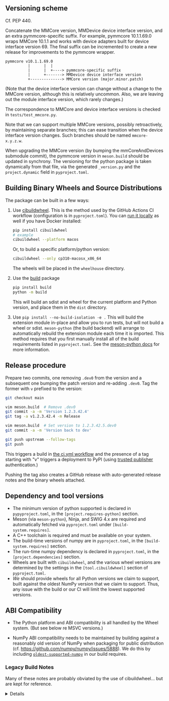 ## Versioning scheme

Cf. PEP 440.

Concatenate the MMCore version, MMDevice device interface version, and an extra
pymmcore-specific suffix. For example, pymmcore 10.1.1.69.0 wraps MMCore 10.1.1
and works with device adapters built for device interface version 69. The
final suffix can be incremented to create a new release for improvements to the
pymmcore wrapper.

```
pymmcore v10.1.1.69.0
          |      |  |
          |      |  +----> pymmcore-specific suffix
          |      +-------> MMDevice device interface version
          +--------------> MMCore version (major.minor.patch)
```

(Note that the device interface version can change without a change to the
MMCore version, although this is relatively uncommon. Also, we are leaving out
the module interface version, which rarely changes.)

The correspondence to MMCore and device interface versions is checked in
`tests/test_mmcore.py`.

Note that we can support multiple MMCore versions, possibly retroactively, by
maintaining separate branches; this can ease transition when the device
interface version changes. Such branches should be named `mmcore-x.y.z.w`.

When upgrading the MMCore version (by bumping the mmCoreAndDevices submodule
commit), the pymmcore version in `meson.build` should be updated in synchrony.
The versioning for the python package is taken dynamically from that file, via
the generated `_version.py` and the `project.dynamic` field in
`pyproject.toml`.

## Building Binary Wheels and Source Distributions

The package can be built in a few ways:

1. Use [cibuildwheel](https://cibuildwheel.readthedocs.io/en/stable/).
   This is the method used by the GitHub Actions CI workflow (configuration
   is in `pyproject.toml`). You can [run it locally](https://cibuildwheel.readthedocs.io/en/stable/setup/#local) as well
   if you have Docker installed:

    ```sh
    pip install cibuildwheel
    # example
    cibuildwheel --platform macos
    ```
   Or, to build a specific platform/python version:
   ```sh
   cibuildwheel --only cp310-macosx_x86_64
   ```

   The wheels will be placed in the `wheelhouse` directory.

2. Use the [build](https://pypi.org/project/build/) package

    ```sh
    pip install build
    python -m build
    ```

    This will build an sdist and wheel for the current platform and Python
    version, and place them in the `dist` directory.

3. Use `pip install --no-build-isolation -e .`
   This will build the extension module in-place and allow you to run tests,
   but will not build a wheel or sdist. `meson-python` (the build backend) will
   arrange to automatically rebuild the extension module each time it is
   imported. This method requires that you first manually install all of the
   build requirements listed in `pyproject.toml`. See the
   [meson-python docs](https://meson-python.readthedocs.io/en/latest/how-to-guides/editable-installs.html)
   for more information.

## Release procedure

Prepare two commits, one removing `.dev0` from the version and a subsequent one
bumping the patch version and re-adding `.dev0`. Tag the former with `v`
prefixed to the version:

```bash
git checkout main

vim meson.build  # Remove .dev0
git commit -a -m 'Version 1.2.3.42.4'
git tag -a v1.2.3.42.4 -m Release

vim meson.build  # Set version to 1.2.3.42.5.dev0
git commit -a -m 'Version back to dev'

git push upstream --follow-tags
git push
```

This triggers a build in [the ci.yml workflow](.github/workflows/ci.yml) and
the presence of a tag starting with "v" triggers a deployment to PyPI (using
[trusted publisher](https://docs.pypi.org/trusted-publishers/) authentication.)

Pushing the tag also creates a GitHub release with auto-generated release notes
and the binary wheels attached.

## Dependency and tool versions

- The minimum version of python supported is declared in `pypyproject.toml`,
  in the `[project.requires-python]` section.
- Meson (via `meson-python`), Ninja, and SWIG 4.x are required and
  automatically fetched via `pyproject.toml` under `[build-system.requires]`.
- A C++ toolchain is required and must be available on your system.
- The build-time versions of numpy are in `pyproject.toml`, in the
  `[build-system.requires]` section.
- The run-time numpy dependency is declared in `pyproject.toml`, in the
  `[project.dependencies]` section.
- Wheels are built with `cibuildwheel`, and the various wheel versions are
  determined by the settings in the `[tool.cibuildwheel]` section of
  `pyproject.toml`.
- _We_ should provide wheels for all Python versions we claim to support,
  built against the oldest NumPy version that we claim to support. Thus, any
  issue with the build or our CI will limit the lowest supported versions.

## ABI Compatibility

- The Python platform and ABI compatibility is all handled by the Wheel system.
  (But see below re MSVC versions.)

- NumPy ABI compatibility needs to be maintained by building against a
  reasonably old version of NumPy when packaging for public distribution (cf.
  https://github.com/numpy/numpy/issues/5888).  We do this by including
  [`oldest-supported-numpy`](https://github.com/scipy/oldest-supported-numpy)
  in our build requires.

### Legacy Build Notes

Many of these notes are probably obviated by the use of cibuildwheel... but
are kept for reference.

<details>

### Windows

- MSVC version. Python 3.5 and later are built with MSVC 14.x (i.e. Visual
  Studio 2015 to 2019). However, the official Python installer ships with its
  own copy of the VC runtime (in particular, `vcruntime140.dll`). This means
  that (in theory) our extension module must be built with an MSVC version that
  is not newer than the runtime shipped with Python. I say "in theory" because
  it is not clear if this actually results in problems, but let's play it safe.

  Python prints the MSVC version used to build itself when started. This
  version may change with the patch version of Python. Here are a few examples:

  - Python 3.8.1 (64-bit): MSC v.1916 = VS2017
  - Python 3.9.1 (64-bit): MSC v.1927 = VS2019
  - Python 3.8.7 (64-bit): MSC v.1928 = VS2019
  - Python 3.10.0 (64-bit): MSC v.1929 = VS2019
  - Python 3.11.0 (64-bit): MSC v.1933 = VS2022

  In general, it is probably safest to always build with VS2015 (older patch
  versions of Python 3.8 may be built with VS2015). This can be done by
  running `setup.py` inside the VS2015 Native Tools Command Prompt (this works
  because we use `setuptools`; with `distutils` extra environment variables are
  needed).

  It should also be noted that some Python package wheels (e.g. SciPy) ship a
  copy of `msvcp140.dll` (the C++ runtime) and other "140" DLLs. If they are
  loaded first, the version is pinned.

  We might want to pay attention to all this if/when Micro-Manager starts
  shipping with device adapters built with newer MSVC versions in the future.

- Should we ship `msvcp140.dll` as part of the wheel? Given how the Python.org
  Windows installers are designed for non-admin installation, we technically
  should.

### macOS

- `MACOSX_DEPLOYMENT_TARGET` should be set to match the Python.org Python we
  are building for, as much as reasonably possible. Currently, `10.9` is the
  best value for Python 3.5-3.10.
- Our extension will still work if our deployment target is newer than
  Python's, so long as it is not newer than the host macOS version.
- In the not-so-likely event that our extension uses symbols only available in
  macOS SDKs newer than the deployment target, those symbols will appear as
  'weak' in `nm -mu`.
  - Not all weak symbols are a problem. There will always be a few from the C++
    standard library that are harmless.
- The built extension should be checked for undefined symbols (`nm -mu`) that
  are "dynamically looked up", other than those starting with `_Py` or `__Py`.
  There should be none if the build is correct.

### Linux

- The manylinux docker images appear to solve all our problems.


### Resources

- [Windows Compilers](https://wiki.python.org/moin/WindowsCompilers) on Python Wiki
- [MacPython: Spinning wheels](https://github.com/MacPython/wiki/wiki/Spinning-wheels) (macOS ABI)
- [manylinux](https://github.com/pypa/manylinux) Docker images; [PEP
  513](https://python.org/dev/peps/pep-0513),
  [571](https://python.org/dev/peps/pep-0571), and
  [599](https://python.org/dev/peps/pep-0599)

- Windows [DLL search order](https://docs.microsoft.com/en-us/windows/win32/dlls/dynamic-link-library-search-order)
- Unmaintained Apple [tech
  note](https://developer.apple.com/library/archive/technotes/tn2064/_index.html)
  describing `MACOSX_DEPLOYMENT_TARGET`


</details>
